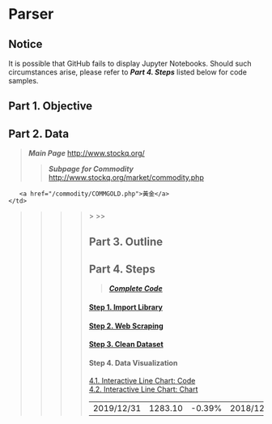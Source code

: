 # Parser
## Notice
It is possible that GitHub fails to display Jupyter Notebooks. Should such circumstances arise, please refer to ***Part 4. Steps*** listed below for code samples.

## Part 1. Objective

## Part 2. Data
> ***Main Page*** http://www.stockq.org/
>> ***Subpage for Commodity*** http://www.stockq.org/market/commodity.php
>>> <td align="left" nowrap="">
    
       <a href="/commodity/COMMGOLD.php">黃金</a>
    </td>

>>>> <table class="indexpagetable">
>>>>> <tr class="row1">
>>>>>> 
<td align="center">2019/12/31</td>
<td align="center">1283.10</td>
<td align="center"><span class="changedown">-0.39</span>%</td>
<td align="center">2018/12/18</td>
<td align="center">1250.10</td>
<td align="center"><span class="changeup">0.30</span>%</td>
</tr>

## Part 3. Outline

## Part 4. Steps
> [***Complete Code***](https://nbviewer.jupyter.org/github/lclh813/Parser/blob/master/5_CompleteCode.ipynb)
#### [Step 1. Import Library](https://nbviewer.jupyter.org/github/lclh813/Parser/blob/master/1_ImportLibrary.ipynb)
#### [Step 2. Web Scraping](https://nbviewer.jupyter.org/github/lclh813/Parser/blob/master/2_WebScraping.ipynb)
#### [Step 3. Clean Dataset](https://nbviewer.jupyter.org/github/lclh813/Parser/blob/master/3_CleanDataset.ipynb)
#### Step 4. Data Visualization
[4.1. Interactive Line Chart: Code](https://nbviewer.jupyter.org/github/lclh813/Parser/blob/master/4_DataVisualization.ipynb)  
[4.2. Interactive Line Chart: Chart](https://htmlpreview.github.io/?https://github.com/lclh813/Parser/blob/master/4_InteractiveLineChart.html)

